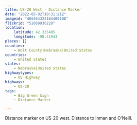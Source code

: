 ```yaml
---
title: US-20 West - Distance Marker
date: "2022-05-02T10:31:21Z"
imageid: "406404324164409108"
flickrid: "52089936228"
location:
    latitude: 42.335495
    longitude: -98.41943
places: []
counties:
    - Holt County|Nebraska|United States
countries:
    - United States
states:
    - Nebraska|United States
highwaytypes:
    - US Highway
highways:
    - US-20
tags:
    - Big Green Sign
    - Distance Marker

---
```

Distance marker on US-20 west.  Distance to Inman and O'Neill.